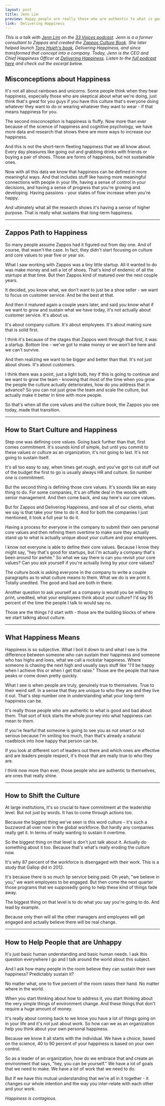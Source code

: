 ```yaml
---
layout: post
title: Jenn Lim
preview: Happy people are really those who are authentic to what is good and bad about them.
link:  Delivering Happiness 
---
```


*This is a talk with [Jenn Lim](https://twitter.com/DHMovementCEO) on the [33 Voices podcast](https://www.33voices.com/). Jenn is a a former consultant to Zappos and created the [Zappos Culture Book](http://www.zapposinsights.com/culture-book). She later helped launch [Tony Hsieh's book](http://www.amazon.com/Delivering-Happiness-Tony-Hseih-ebook/dp/B007GATVYI/ref=sr_1_2?s=books&ie=UTF8&qid=1408994619&sr=1-2&keywords=delivering+happiness), Delivering Happiness, and since transformed that concept into a company. Today, Jenn is the CEO and Chief Happiness Officer at [Delivering Happiness](http://deliveringhappiness.com/). Listen to the [full podcast here](https://www.33voices.com/interviews/delivering-happiness) and check out the excerpt below.*


## Misconceptions about Happiness 

It's not all about rainbows and unicorns. Some people think when they hear happiness, especially those who are skeptical about what we're doing, just think that's great for you guys if you have this culture that's everyone doing whatever they want to do or wearing whatever they want to wear - if that means happiness for you. 

The second misconception is happiness is fluffy. Now more than ever because of the science of happiness and cognitive psychology, we have more data and research that shows there are more ways to increase our happiness. 

And this is not the short-term fleeting happiness that we all know about. Every day pleasures like going out and grabbing drinks with friends or buying a pair of shoes. Those are forms of happiness, but not sustainable ones. 

Now with all this data we know that happiness can be defined in more meaningful ways. And that includes stuff like having more meaningful connections with people in your life, having a sense of control in your decisions, and having a sense of progress that you're growing and developing. Having passions - your states of flow increase when you're happy. 

And ultimately what all the research shows it's having a sense of higher purpose. That is really what sustains that long-term happiness. 

* * * 

## Zappos Path to Happiness 

So many people assume Zappos had it figured out from day one. And of course, that wasn't the case. In fact, they didn't start focusing on culture and core values to year five or year six. 

What I saw working with Zappos was a tiny little startup. All it wanted to do was make money and sell a lot of shoes. That's kind of endemic of all the startups at that time. But then Zappos kind of matured over the next couple years. 

It decided, you know what, we don't want to just be a shoe seller - we want to focus on customer service. And be the best at that. 

And then it matured again a couple years later, and said you know what if we want to grow and sustain what we have today, it's not actually about customer service. It's about us. 

It's about company culture. It's about employees. It's about making sure that is solid first. 

I think it's because of the stages that Zappos went through that first, it was a startup. Bottom line - we've got to make money or we won't be here and we can't survive. 

And then realizing we want to be bigger and better than that. It's not just about shoes. It's about customers. 

I think there was a point, just a light bulb, hey if this is going to continue and we want to grow the team - knowing that most of the time when you grow the people the culture actually deteriorates, how do you address that in advance? So you can not just grow the team and scale the culture, but actually make it better in time with more people. 

So that's when all the core values and the culture book, the Zappos you see today, made that transition. 

* * * 

## How to Start Culture and Happiness 

Step one was defining core values. Going back further than that, first comes commitment. It's sounds kind of simple, but until you commit to these values or culture as an organization, it's not going to last. It's not going to sustain itself. 

It's all too easy to say, when times get rough, and you've got to cut stuff out of the budget the first to go is usually always HR and culture. So number one is commitment. 

But the second thing is defining those core values. It's sounds like an easy thing to do. For some companies, it's an offsite deal in the woods with senior management. And then come back, and say here's our core values. 

But for Zappos and Delivering Happiness, and now all of our clients, what we say is that take your time to do it. And for both the companies I just mentioned, it took a full year to do it. 

Having a process for everyone in the company to submit their own personal core values and then refining them overtime to make sure they actually stand up to what is actually unique about your culture and your employees. 

I know not everyone is able to define their core values. Because I know they might say, "hey that's good for startups, but I'm actually a company that's been around for awhile." So what we say there is can you revisit your core values? Can you ask yourself if you're actually living by your core values? 

The culture book is asking everyone in the company to write a couple paragraphs as to what culture means to them. What we do is we print it. Totally unedited. The good and bad are both in there. 

Another question to ask yourself as a company is would you be willing to print, unedited, what your employees think about your culture? I'd say 95 percent of the time the people I talk to would say no. 

Those are the things I'd start with - those are the building blocks of where we start talking about culture. 

* * * 

## What Happiness Means 

Happiness is so subjective. What I boil it down to and what I see is the difference between someone who can sustain their happiness and someone who has highs and lows, what we call a rockstar happiness. Where someone is chasing the next high and usually says stuff like "I'll be happy when I achieve this or when I get that raise." Those are the people that have peaks or come down pretty quickly. 

What I see is when people are truly, genuinely true to themselves. True to their weird self. In a sense that they are unique to who they are and they live it out. That's step number one in understanding what your long-term happiness can be. 

It's really those people who are authentic to what is good and bad about them. That sort of kick starts the whole journey into what happiness can mean to them. 

If you're fearful that someone is going to see you as not smart or not serious because I'm smiling too much, than that's already a natural roadblock into how happy that person can be. 

If you look at different sort of leaders out there and which ones are effective and are leaders people respect, it's those that are really true to who they are. 

I think now more than ever, those people who are authentic to themselves, are ones that really shine. 

* * * 

## How to Shift the Culture

At large institutions, it's so crucial to have commitment at the leadership level. But not just by words. It has to come through actions too. 

Because the biggest thing we've seen is this word culture - it's such a buzzword all over now in the global workforce. But hardly any companies really get it. In terms of really wanting to sustain it overtime. 

So the biggest thing on that level is don't just talk about it. Actually do something about it too. Because that's what's really eroding the culture now. 

It's why 87 percent of the workforce is disengaged with their work. This is a study that Gallop did in 2012. 

It's because there is so much lip service being paid. Oh yeah, "we believe in you," we want employees to be engaged. But then come the next quarter those programs that we supposedly going to help these kind of things fade away. 

The biggest thing on that level is to do what you say you're going to do. And lead by example. 

Because only then will all the other managers and employees will get engaged and actually believe there will be real change. 

* * * 

## How to Help People that are Unhappy 

It's just basic human understanding and basic human needs. I ask this question everywhere I go and I talk around the world about this subject. 

And I ask how many people in the room believe they can sustain their own happiness? Predictably sustain it? 

No matter what, one to five percent of the room raises their hand. No matter where in the world. 

When you start thinking about how to address it, you start thinking about the very simple things of environment change. And these things that don't require a huge amount of money. 

It's really about coming back to we know you have a lot of things going on in your life and it's not just about work. So how can we as an organization help you think about your own personal happiness. 

Because we know it all starts with the individual. We have a choice, based on the science, 40 to 90 percent of your happiness is based on your own control. 

So as a leader of an organization, how do we embrace that and create an environment that says, "hey, you can be yourself." We have a lot of goals that we need to make. We have a lot of work that we need to do. 

But if we have this mutual understanding that we're all in it together - it changes our whole intention and the way you inter-relate with each other and your work. 

*Happiness is contagious.* 
